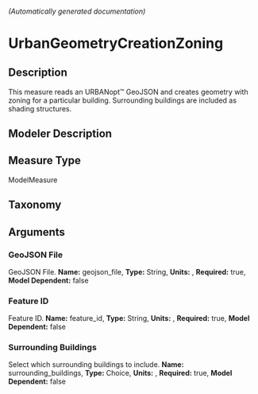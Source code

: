 

###### (Automatically generated documentation)

# UrbanGeometryCreationZoning

## Description
This measure reads an URBANopt™ GeoJSON and creates geometry with zoning for a particular building.  Surrounding buildings are included as shading structures.

## Modeler Description


## Measure Type
ModelMeasure

## Taxonomy


## Arguments


### GeoJSON File
GeoJSON File.
**Name:** geojson_file,
**Type:** String,
**Units:** ,
**Required:** true,
**Model Dependent:** false

### Feature ID
Feature ID.
**Name:** feature_id,
**Type:** String,
**Units:** ,
**Required:** true,
**Model Dependent:** false

### Surrounding Buildings
Select which surrounding buildings to include.
**Name:** surrounding_buildings,
**Type:** Choice,
**Units:** ,
**Required:** true,
**Model Dependent:** false




